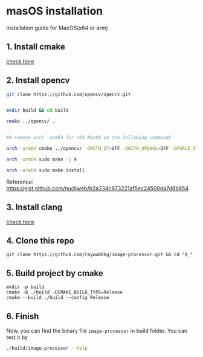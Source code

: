 # masOS installation
Installation guide for MacOS(x64 or arm)

## 1. Install cmake
[check here](https://cmake.org/install/)

## 2. Install opencv
```bash
git clone https://github.com/opencv/opencv.git


mkdir build && cd build

cmake ../opencv/ .


## remove arch -arm64 for x64 MacOS on the following commands

arch -arm64 cmake ../opencv/ -DWITH_QT=OFF -DWITH_OPENGL=OFF -DFORCE_VTK=OFF -DWITH_TBB=OFF -DWITH_GDAL=OFF -DWITH_XINE=OFF -DBUILD_EXAMPLES=OFF -DBUILD_ZLIB=OFF -DBUILD_TESTS=OFF .

arch -arm64 sudo make -j 4

arch -arm64 sudo make install
```

Reference: https://gist.github.com/nucliweb/b2a234c673221af5ec24508da7d8b854



## 3. Install clang
[check here](https://www.ics.uci.edu/~pattis/common/handouts/macclion/clang.html)

## 4. Clone this repo
```
git clone https://github.com/raywu60kg/image-processor.git && cd "$_"
```

## 5. Build project by cmake
```
mkdir -p build
cmake -B ./build -DCMAKE_BUILD_TYPE=Release
cmake --build ./build --config Release
```

## 6. Finish
Now, you can find the binary file `image-processor` in build folder. You can test it by 
```bash
./build/image-processor --help
```
